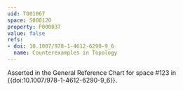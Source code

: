 ```yaml
---
uid: T001067
space: S000120
property: P000037
value: false
refs:
- doi: 10.1007/978-1-4612-6290-9_6
  name: Counterexamples in Topology
---
```


Asserted in the General Reference Chart for space #123 in
{{doi:10.1007/978-1-4612-6290-9_6}}.
